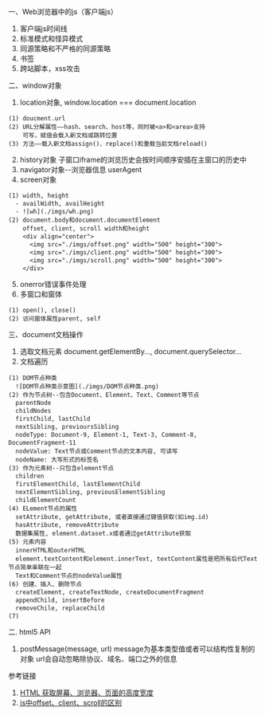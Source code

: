  一、Web浏览器中的js（客户端js）
  1. 客户端js时间线
  2. 标准模式和怪异模式
  3. 同源策略和不严格的同源策略
  4. 书签
  5. 跨站脚本，xss攻击

 二、window对象
  1. location对象, window.location === document.location



    (1) doucment.url
    (2) URL分解属性——hash、search、host等，同时被<a>和<area>支持
        可写，赋值会载入新文档或跳转位置
    (3) 方法——载入新文档assign()、replace()和重载当前文档reload()
  2. history对象
    子窗口iframe的浏览历史会按时间顺序安插在主窗口的历史中
  3. navigator对象--浏览器信息
    userAgent
  4. screen对象



    (1) width, height
      - availWidth, availHeight
      - ![wh](./imgs/wh.png)
    (2) document.body和document.documentElement
        offset, client, scroll width和height
        <div align="center">
          <img src="./imgs/offset.png" width="500" height="300">
          <img src="./imgs/client.png" width="500" height="300">
          <img src="./imgs/scroll.png" width="500" height="300">
        </div>
  5. onerror错误事件处理
  6. 多窗口和窗体



    (1) open(), close()
    (2) 访问窗体属性parent, self

三、document文档操作
  1. 选取文档元素
    document.getElementBy..., document.querySelector...
  2. 文档遍历



    (1) DOM节点种类
      ![DOM节点种类示意图](./imgs/DOM节点种类.png)
    (2) 作为节点树--包含Document、Element、Text、Comment等节点
      parentNode
      childNodes
      firstChild, lastChild
      nextSibling, previoursSibling
      nodeType: Document-9, Element-1, Text-3, Comment-8, DocumentFragment-11
      nodeValue: Text节点或Comment节点的文本内容, 可读写
      nodeName: 大写形式的标签名
    (3) 作为元素树--只包含element节点
      children
      firstElementChild, lastElementChild
      nextElementSibling, previousElementSibling
      childElementCount
    (4) ELement节点的属性
      setAttribute, getAttribute, 或者直接通过键值获取(如img.id)
      hasAttribute, removeAttribute
      数据集属性, element.dataset.x或者通过getAttribute获取
    (5) 元素内容
      innerHTML和outerHTML
      element.textContent和element.innerText, textContent属性是把所有后代Text节点简单串联在一起
      Text和Comment节点的nodeValue属性
    (6) 创建、插入、删除节点
      createElement, createTextNode, createDocumentFragment
      appendChild, insertBefore
      removeChile, replaceChild
    (7) 
    

二. html5 API
  1. postMessage(message, url)
    message为基本类型值或者可以结构性复制的对象
    url会自动忽略除协议、域名、端口之外的信息

参考链接
  1. [HTML 获取屏幕、浏览器、页面的高度宽度](https://www.cnblogs.com/polk6/p/5051935.html)
  2. [js中offset、client、scroll的区别](https://blog.csdn.net/weixin_37861326/article/details/81453593)
